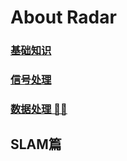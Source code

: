 # About Radar

### [基础知识](./基础知识篇/README.md) 

### [信号处理](./信号处理篇/README.md)

### [数据处理 ✍🏻](./数据处理篇/README.md)

## SLAM篇